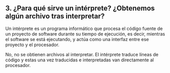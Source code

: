 ## 3. ¿Para qué sirve un intérprete? ¿Obtenemos algún archivo tras interpretar?

Un intérprete es un programa informático que procesa el código fuente de un proyecto de software durante su tiempo de ejecución, es decir, mientras el software se está ejecutando, y actúa como una interfaz entre ese proyecto y el procesador.

No, no se obtienen archivos al interpretar. El intérprete traduce líneas de código y estas una vez traducidas e interpretadas van directamente al procesador.

